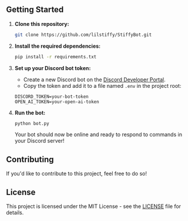 
## Getting Started

1. **Clone this repository:**

    ```bash
    git clone https://github.com/lilstiffy/StiffyBot.git
    ```

2. **Install the required dependencies:**

    ```bash
    pip install -r requirements.txt
    ```

3. **Set up your Discord bot token:**

    - Create a new Discord bot on the [Discord Developer Portal](https://discord.com/developers/applications).
    - Copy the token and add it to a file named `.env` in the project root:

    ```env
    DISCORD_TOKEN=your-bot-token
    OPEN_AI_TOKEN=your-open-ai-token
    ```

4. **Run the bot:**

    ```bash
    python bot.py
    ```

    Your bot should now be online and ready to respond to commands in your Discord server!

## Contributing

If you'd like to contribute to this project, feel free to do so! 

## License

This project is licensed under the MIT License - see the [LICENSE](LICENSE) file for details.
